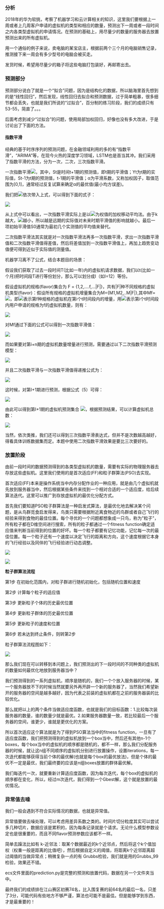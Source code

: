 ### 分析

2018年的华为软挑，考察了机器学习和云计算相关的知识，这里我们要根据上一周或者上几周客户申请的虚拟机的类型和相应的数量，预测出下一周或者一段时间之内各类型虚拟机的申请情况。在预测的基础上，用尽量少的数量的服务器去放置预测出来的所有虚拟机。

用一个通俗的例子来说，卖电脑的某宝店主，根据前两个三个月的电脑销售记录，推测接下来一周会有多少型号的电脑会被买走。

发货时候，希望用尽量少的箱子将这些电脑打包装好，再邮寄出去。

### 预测部分

预测部分说白了就是一个“拟合”问题，因为是结构化的数据，所以脑海里首先想到的是“线性回归”，然后发现，线性回归去拟合和预测数据，过于简单粗暴，很多细节都会丢失，也就是我们所说的“过拟合”，百分制的练习阶段，我们的成绩只有53-55，简直了。。。

后面考虑到减少“过拟合”的问题，使用局部加权回归，好像也没有多大改进，于是讨论出了下面的方法。

#### 指数平滑

经典的基于时序序列的预测问题，在金融领域利用的多的有“指数平滑”，“ARIMA”等，在现今火热的深度学习领域，LSTM也是首当其冲。我们采用了指数平滑的方法，分为一次，二次，三次指数平滑。

一次指数平滑![](https://img-blog.csdnimg.cn/20190219100039110.png)，其中，St是时间t+1期的预测值，即t期的平滑值；Yt为t期的实际值，St-1为t期的预测值，t-1期的平滑值；α为平滑系数，又称加权因子，取值范围为[0,1]，通常经过反复试算来确定α的最优值(最小均方误差)。

我们把![](https://img-blog.csdnimg.cn/20190219100550586.png)依次带入上式，可以得到下面的式子：

![](https://img-blog.csdnimg.cn/20190219100651640.png)

从上式中可以看出，一次指数平滑实际上是以![](https://img-blog.csdnimg.cn/20190219100759882.png)为权值的加权移动平均法。由于k越大，![](https://img-blog.csdnimg.cn/20190219100759882.png)越小，所以越是远期的实际值对未来时期平滑值的影响就越小。最后一项初始平滑值S0通常为最初几个实测值的平均值来替代。

二次指数平滑法其实就是对一次指数平滑法再多一次指数平滑，求出一次指数平滑值和二次指数平滑值得差值，然后将差值加到一次指数平滑值上，再加上趋势变动值便可得到近似于实际值的测量值。

机器学习离不了公式，结合本题目的场景：

假设我们获取了过去一段时间T(比如一年)内的虚拟机请求数据，我们以t(比如一个月)把时间段T进行等份划分，那么可以划分成I（如I=12）等份。

假设虚拟机的规格(flavor)集合为 F = {1,2,....f,...|F|}，共有|F|种不同规格的虚拟机类型(flavor)：假设所有规格的虚拟机增量集合为M={M1,M2,..M|F|},其中Mf=![](https://img-blog.csdnimg.cn/20190219101812738.png)，即![](https://img-blog.csdnimg.cn/20190219101932857.png)表示第f种规格的虚拟机在第i个t时间段内的增量，用![](https://img-blog.csdnimg.cn/20190219102058899.png)表示第i个t时间段内用户申请的规格为f的虚拟机数量，则有：

![](https://img-blog.csdnimg.cn/20190219102218923.png)

对Mf通过下面的公式可以得到一次指数平滑值：

![](https://img-blog.csdnimg.cn/20190219102416180.png)

而如果要对第i+n期的虚拟机数量增量进行预测，需要通过以下二次指数平滑预测模型：

![](https://img-blog.csdnimg.cn/20190219102623198.png)

并且二次指数平滑与一次指数平滑值得递推公式为：

![](https://img-blog.csdnimg.cn/20190219102820835.png)

这时候，对第I+1期进行预测，根据公式（5）可得：

![](https://img-blog.csdnimg.cn/2019021910300955.png)

由此可以得到第I+1期的虚拟机预测集合 ![](https://img-blog.csdnimg.cn/20190219103137537.png)，根据预测结果，可以计算虚拟机总数：

![](https://img-blog.csdnimg.cn/20190219103216189.png)

当然，依次类推，我们还可以得到三次指数平滑表达式，但并不是次数越高越好，得看具体训练数据集而定。本题中使用二次指数平滑效果是要比三次要好的。

### 放置阶段

由前一段时间的数据预测得到的各类型虚拟机的数量，需要有实际的物理服务器去存放这些虚拟机。这里我们使用的是首次适应(FF)和粒子群算法(PSO)去实现。

首次适应(FF)本来是操作系统当中内存分配作业的一种应用，就是由几个虚拟机就先放到服务器当中，然后根据某些条件来找到一个相对合适的一个适应度，给后续算法迭代。这里可以推广到存放虚拟机的最优化分配方式。

首先我们要知道PSO粒子群算法是一种启发式算法，是最优化地去解决某个问题，是从鸟群觅食启发得来，鸟类只需要根据附近离食物近的鸟群或者自己飞行的经验来得到食物的最佳位置。每个寻优的一个问题都想象成一只鸟，称为"粒子"，所有粒子都在D维空间进行搜索，所有的粒子都通过一个fitness function确定适应值来判断当前得到的位置的好坏。每一个粒子都要有记忆功能，记忆每一次的最佳位置。每一个粒子还有一个速度以决定飞行的距离和方向，这个速度根据它本身的飞行经验以及同伴的飞行经验进行动态调整。

![](https://img-blog.csdnimg.cn/20190219135023715.png)

![](https://img-blog.csdnimg.cn/20190219135100695.png)

**粒子群算法流程**

第1步 在初始化范围内，对粒子群进行随机初始化，包括随机位置和速度

第2步 计算每个粒子的适应值

第3步 更新粒子个体的历史最优位置

第4步 更新粒子群体的历史最优位置

第5步 更新粒子的速度和位置

第6步 若未达到终止条件，则转第2步

粒子群算法流程图如下：

![](https://img-blog.csdnimg.cn/20190219135617832.png)

那么我们现在可以转移到本问题上，我们预测出的下一段时间的不同种类的虚拟机的数量如何最优化地放到服务器当中？

我们预测得到的一系列虚拟机，顺序是随机的，我们一个个放入服务器的时候，某一个服务器放不下的时候当然就要另外再开辟一个新的服务器了，当然我们希望新开的服务器的空间是越多越好，因为代表之前装的虚拟机都在之前的服务器装的比较优化。

那么就把以上的两个条件当做适应度函数，也就是我们的目标函数：1.比较每次装服务器的数量，谁的数量少就是最优。2.如果服务器数量一致，若比较最后一个服务器的空间，谁更少，谁就是更优化的方案。

所以首次适应这个算法就是为了得到PSO算法当中的fitness function，一旦有了适应度函数，我们把预测得到的虚拟机放到一个box当中，然后还有其他n-1个boxes，每个box当中的虚拟机的顺序都是随机的，都不一样，那么我们分配服务器的时候，就让这n组不同顺序的虚拟机分别进行放置操作，设置iterations，每一次迭代都能够获得当前个体的最优解(也就是每个box的最优放法)，但是个体的最优不一定是最优，我们最终要的应该是n组boxes放置的群体最优解。

我们每迭代一次，就要重新计算适应度函数，因为每次迭代，每个box的虚拟机的顺序都在变化，所以，经过m次迭代，我们得到一个Gbest解，这个就是放置的最优情况。

### 异常值去噪

我们一般会遇到不符合实际情况的数据，也就是异常值。

异常值要做去噪处理，可以考虑用差异系数之类的。时间片切分粒度其实可以尝试多几种切片，数据应该是累积的，因为每条记录就是个请求。无论什么模型参数设定也是很重要的，而且不同flavor预测参数应该都不一样。

简单去躁法比如有 k-近邻法：取某个数据最近的k个近邻点，然后将这个k个值加权（权重一般是距离的比值吧），然后根据自定义的阈值，将距离k个近邻距离超过阈值的当做异常点；稍微复杂一点的有 Grubbs检验，我们就是用的Grubbs_99检验，效果还不错。

ecs文件里面的prediction.py是完整的预测和放置代码，数据在另一个文件夹当中。

最终我们的成绩排在江山赛区初赛74名，比入围复赛的前64名的最后一名，只差了3分，可能代码有些地方不够严谨，算法也可能不是最佳。但是能够学到东西，才是最重要的！

